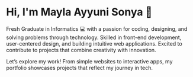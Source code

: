 # Hi, I'm Mayla Ayyuni Sonya 👋
Fresh Graduate in Informatics 💻 with a passion for coding, designing, and solving problems through technology.
Skilled in front-end development, user-centered design, and building intuitive web applications.
Excited to contribute to projects that combine creativity with innovation.

Let’s explore my work! From simple websites to interactive apps, my portfolio showcases projects that reflect my journey in tech.

